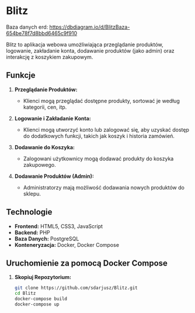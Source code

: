 # Blitz
Baza danych erd: https://dbdiagram.io/d/BlitzBaza-654be78f7d8bbd6465c9f910

Blitz to aplikacja webowa umożliwiająca przeglądanie produktów, logowanie, zakładanie konta, dodawanie produktów (jako admin) oraz interakcję z koszykiem zakupowym.

## Funkcje

1. **Przeglądanie Produktów:**
    - Klienci mogą przeglądać dostępne produkty, sortować je według kategorii, cen, itp.

2. **Logowanie i Zakładanie Konta:**
    - Klienci mogą utworzyć konto lub zalogować się, aby uzyskać dostęp do dodatkowych funkcji, takich jak koszyk i historia zamówień.

3. **Dodawanie do Koszyka:**
    - Zalogowani użytkownicy mogą dodawać produkty do koszyka zakupowego.

4. **Dodawanie Produktów (Admin):**
    - Administratorzy mają możliwość dodawania nowych produktów do sklepu.

## Technologie

- **Frontend:** HTML5, CSS3, JavaScript
- **Backend:** PHP
- **Baza Danych:** PostgreSQL
- **Konteneryzacja:** Docker, Docker Compose

## Uruchomienie za pomocą Docker Compose
1. **Skopiuj Repozytorium:**
   ```bash
   git clone https://github.com/sdarjusz/Blitz.git
   cd Blitz
   docker-compose build
   docker-compose up



